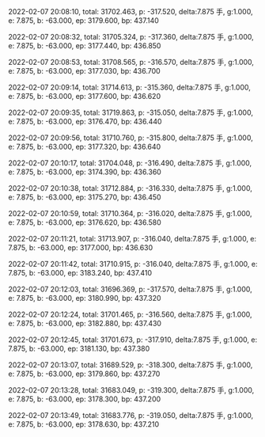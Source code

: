 2022-02-07 20:08:10, total: 31702.463, p: -317.520, delta:7.875 手, g:1.000, e: 7.875, b: -63.000, ep: 3179.600, bp: 437.140

2022-02-07 20:08:32, total: 31705.324, p: -317.360, delta:7.875 手, g:1.000, e: 7.875, b: -63.000, ep: 3177.440, bp: 436.850

2022-02-07 20:08:53, total: 31708.565, p: -316.570, delta:7.875 手, g:1.000, e: 7.875, b: -63.000, ep: 3177.030, bp: 436.700

2022-02-07 20:09:14, total: 31714.613, p: -315.360, delta:7.875 手, g:1.000, e: 7.875, b: -63.000, ep: 3177.600, bp: 436.620

2022-02-07 20:09:35, total: 31719.863, p: -315.050, delta:7.875 手, g:1.000, e: 7.875, b: -63.000, ep: 3176.470, bp: 436.440

2022-02-07 20:09:56, total: 31710.760, p: -315.800, delta:7.875 手, g:1.000, e: 7.875, b: -63.000, ep: 3177.320, bp: 436.640

2022-02-07 20:10:17, total: 31704.048, p: -316.490, delta:7.875 手, g:1.000, e: 7.875, b: -63.000, ep: 3174.390, bp: 436.360

2022-02-07 20:10:38, total: 31712.884, p: -316.330, delta:7.875 手, g:1.000, e: 7.875, b: -63.000, ep: 3175.270, bp: 436.450

2022-02-07 20:10:59, total: 31710.364, p: -316.020, delta:7.875 手, g:1.000, e: 7.875, b: -63.000, ep: 3176.620, bp: 436.580

2022-02-07 20:11:21, total: 31713.907, p: -316.040, delta:7.875 手, g:1.000, e: 7.875, b: -63.000, ep: 3177.000, bp: 436.630

2022-02-07 20:11:42, total: 31710.915, p: -316.040, delta:7.875 手, g:1.000, e: 7.875, b: -63.000, ep: 3183.240, bp: 437.410

2022-02-07 20:12:03, total: 31696.369, p: -317.570, delta:7.875 手, g:1.000, e: 7.875, b: -63.000, ep: 3180.990, bp: 437.320

2022-02-07 20:12:24, total: 31701.465, p: -316.560, delta:7.875 手, g:1.000, e: 7.875, b: -63.000, ep: 3182.880, bp: 437.430

2022-02-07 20:12:45, total: 31701.673, p: -317.910, delta:7.875 手, g:1.000, e: 7.875, b: -63.000, ep: 3181.130, bp: 437.380

2022-02-07 20:13:07, total: 31689.529, p: -318.300, delta:7.875 手, g:1.000, e: 7.875, b: -63.000, ep: 3179.860, bp: 437.270

2022-02-07 20:13:28, total: 31683.049, p: -319.300, delta:7.875 手, g:1.000, e: 7.875, b: -63.000, ep: 3178.300, bp: 437.200

2022-02-07 20:13:49, total: 31683.776, p: -319.050, delta:7.875 手, g:1.000, e: 7.875, b: -63.000, ep: 3178.630, bp: 437.210